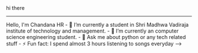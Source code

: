 <html>
  <head> <title> chandana hr </title> </head>
  <body>
    hi there <hr color="red">
  </body>
</html>
Hello, I'm Chandana HR
- 🔭 I’m currently a student in Shri Madhwa Vadiraja institute of technology and management.
- 🌱 I’m currently an computer science engineering student.
- 💬 Ask me about python or any tech related stuff
- ⚡ Fun fact: I spend almost 3 hours listening to songs everyday
-->
